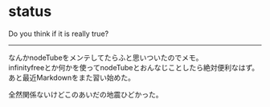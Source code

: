 # status
Do you think if it is really true?

---

なんかnodeTubeをメンテしてたらふと思いついたのでメモ。\
infinityfreeとか何かを使ってnodeTubeとおんなじことしたら絶対便利なはず。\
あと最近Markdownをまた習い始めた。

全然関係ないけどこのあいだの地震ひどかった。

